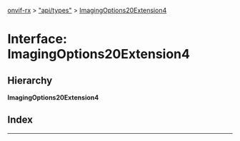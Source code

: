 [onvif-rx](../README.md) > ["api/types"](../modules/_api_types_.md) > [ImagingOptions20Extension4](../interfaces/_api_types_.imagingoptions20extension4.md)

# Interface: ImagingOptions20Extension4

## Hierarchy

**ImagingOptions20Extension4**

## Index

---


